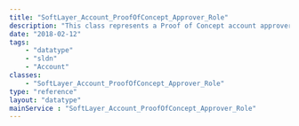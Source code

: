 ```yaml
---
title: "SoftLayer_Account_ProofOfConcept_Approver_Role"
description: "This class represents a Proof of Concept account approver type. The current roles are Primary and Backup approvers. "
date: "2018-02-12"
tags:
    - "datatype"
    - "sldn"
    - "Account"
classes:
    - "SoftLayer_Account_ProofOfConcept_Approver_Role"
type: "reference"
layout: "datatype"
mainService : "SoftLayer_Account_ProofOfConcept_Approver_Role"
---
```

